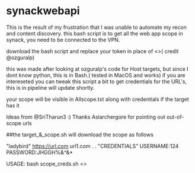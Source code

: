 # synackwebapi
This is the result of my frustration that I was unable to automate my recon and content discovery.
this bash script is to get all the web app scope in synack, you need to be connected to the VPN.

download the bash script and replace your token in place of <<token>>( credit @ozguralp)

this was made after looking at ozguralp's code for Host targets, but since I dont know python, this is in Bash.( tested in MacOS and works)
if you are intereseted you can tweak this script a bit to get credentials for the URL's, this is in pipeline will update shortly.


your scope will be visible in Allscope.txt along with credentials if the target has it

Ideas from @SriTharun3 :)
Thanks Aslarchergore for pointing out out-of-scope urls


##the target_&_scope.sh will download the scope as follows

"ladybird"
https://url.com
url1.com
.
.
"CREDENTIALS"
USERNAME:124
PASSWORD:JHGGH%&^&*

USAGE:
bash scope_creds.sh <<token>>
